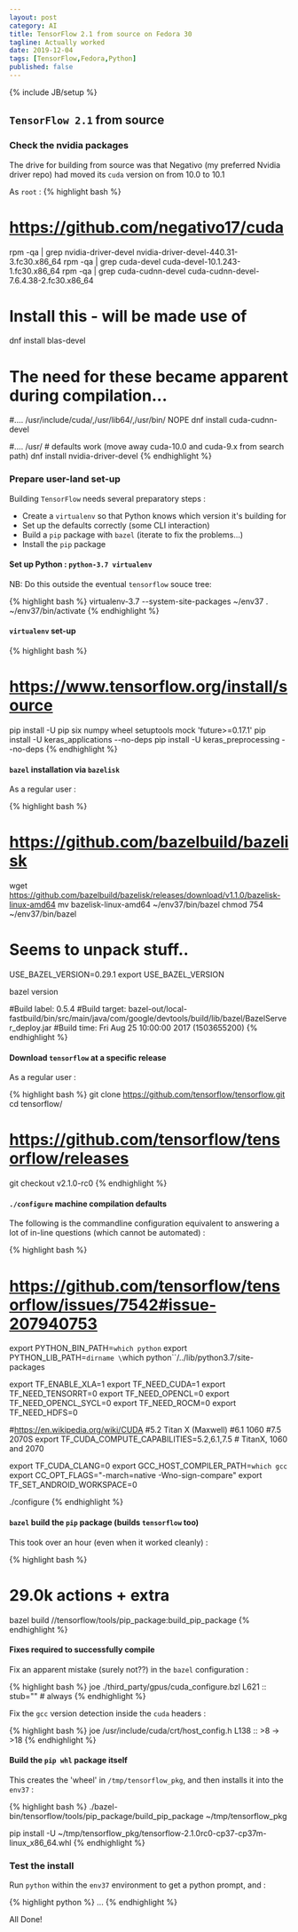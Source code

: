 ```yaml
---
layout: post
category: AI
title: TensorFlow 2.1 from source on Fedora 30
tagline: Actually worked
date: 2019-12-04
tags: [TensorFlow,Fedora,Python]
published: false
---
```

{% include JB/setup %}


## ```TensorFlow 2.1``` from source

### Check the nvidia packages

The drive for building from source was that Negativo (my preferred Nvidia driver repo)
had moved its `cuda` version on from 10.0 to 10.1

As ```root``` :
{% highlight bash %}
# https://github.com/negativo17/cuda
rpm -qa | grep nvidia-driver-devel
nvidia-driver-devel-440.31-3.fc30.x86_64
rpm -qa | grep cuda-devel
cuda-devel-10.1.243-1.fc30.x86_64
rpm -qa | grep cuda-cudnn-devel
cuda-cudnn-devel-7.6.4.38-2.fc30.x86_64

# Install this - will be made use of
dnf install blas-devel

# The need for these became apparent during compilation...

#....  /usr/include/cuda/,/usr/lib64/,/usr/bin/  NOPE
dnf install cuda-cudnn-devel

#....  /usr/  # defaults work (move away cuda-10.0 and cuda-9.x from search path)
dnf install nvidia-driver-devel
{% endhighlight %}




### Prepare user-land set-up

Building `TensorFlow` needs several preparatory steps  :

*  Create a ```virtualenv``` so that Python knows which version it's building for
*  Set up the defaults correctly (some CLI interaction)
*  Build a ```pip``` package with ```bazel``` (iterate to fix the problems...)
*  Install the ```pip``` package


#### Set up Python : ```python-3.7 virtualenv```

NB: Do this outside the eventual `tensorflow` souce tree:

{% highlight bash %}
virtualenv-3.7 --system-site-packages ~/env37
. ~/env37/bin/activate
{% endhighlight %}


#### ```virtualenv``` set-up

{% highlight bash %}
# https://www.tensorflow.org/install/source 
pip install -U pip six numpy wheel setuptools mock 'future>=0.17.1'
pip install -U keras_applications --no-deps
pip install -U keras_preprocessing --no-deps
{% endhighlight %}


#### ```bazel``` installation via ```bazelisk```

As a regular user :

{% highlight bash %}
# https://github.com/bazelbuild/bazelisk
wget https://github.com/bazelbuild/bazelisk/releases/download/v1.1.0/bazelisk-linux-amd64
mv bazelisk-linux-amd64 ~/env37/bin/bazel
chmod 754 ~/env37/bin/bazel

# Seems to unpack stuff..

USE_BAZEL_VERSION=0.29.1
export USE_BAZEL_VERSION

bazel version

#Build label: 0.5.4
#Build target: bazel-out/local-fastbuild/bin/src/main/java/com/google/devtools/build/lib/bazel/BazelServer_deploy.jar
#Build time: Fri Aug 25 10:00:00 2017 (1503655200)
{% endhighlight %}


#### Download ```tensorflow``` at a specific release

As a regular user :

{% highlight bash %}
git clone https://github.com/tensorflow/tensorflow.git
cd tensorflow/

# https://github.com/tensorflow/tensorflow/releases
git checkout v2.1.0-rc0
{% endhighlight %}


#### ```./configure``` machine compilation defaults

The following is the commandline configuration equivalent to 
answering a lot of in-line questions (which cannot be automated) :

{% highlight bash %}
# https://github.com/tensorflow/tensorflow/issues/7542#issue-207940753
export PYTHON_BIN_PATH=`which python`
export PYTHON_LIB_PATH=`dirname \`which python\``/../lib/python3.7/site-packages

export TF_ENABLE_XLA=1
export TF_NEED_CUDA=1
export TF_NEED_TENSORRT=0
export TF_NEED_OPENCL=0
export TF_NEED_OPENCL_SYCL=0
export TF_NEED_ROCM=0
export TF_NEED_HDFS=0

#https://en.wikipedia.org/wiki/CUDA
#5.2	Titan X (Maxwell)
#6.1 1060
#7.5 2070S
export TF_CUDA_COMPUTE_CAPABILITIES=5.2,6.1,7.5  # TitanX, 1060 and 2070

export TF_CUDA_CLANG=0
export GCC_HOST_COMPILER_PATH=`which gcc`
export CC_OPT_FLAGS="-march=native -Wno-sign-compare"
export TF_SET_ANDROID_WORKSPACE=0

./configure
{% endhighlight %}


#### ```bazel``` build the ```pip``` package (builds ```tensorflow``` too)

This took over an hour (even when it worked cleanly) : 

{% highlight bash %}
# 29.0k actions + extra
bazel build //tensorflow/tools/pip_package:build_pip_package
{% endhighlight %}


#### Fixes required to successfully compile

Fix an apparent mistake (surely not??) in the `bazel` configuration :

{% highlight bash %}
joe ./third_party/gpus/cuda_configure.bzl  L621 :: stub="" # always
{% endhighlight %}

Fix the `gcc` version detection inside the `cuda` headers :

{% highlight bash %}
joe /usr/include/cuda/crt/host_config.h  L138 ::  >8 -> >18
{% endhighlight %}




#### Build the ```pip whl``` package itself

This creates the 'wheel' in ```/tmp/tensorflow_pkg```, and then installs it into the ```env37``` :

{% highlight bash %}
./bazel-bin/tensorflow/tools/pip_package/build_pip_package ~/tmp/tensorflow_pkg

pip install -U ~/tmp/tensorflow_pkg/tensorflow-2.1.0rc0-cp37-cp37m-linux_x86_64.whl
{% endhighlight %}



### Test the install

Run ```python``` within the `env37` environment to get a python prompt, and :

{% highlight python %}
...
{% endhighlight %}


All Done!


